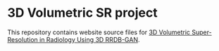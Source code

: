 # 3D Volumetric SR project

This repository contains website source files for [3D Volumetric Super-Resolution in Radiology Using 3D RRDB-GAN](https://juhha.github.io/3D-mADUNet/).
